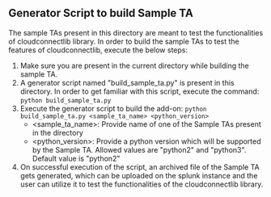 ## Generator Script to build Sample TA
The sample TAs present in this directory are meant to test the functionalities of cloudconnectlib library. In order to build the sample TAs to test the features of cloudconnectlib, execute the below steps:
1. Make sure you are present in the current directory while building the sample TA.
2. A generator script named "build_sample_ta.py" is present in this directory. In order to get familiar with this script, execute the command: `python build_sample_ta.py`
3. Execute the generator script to build the add-on: `python build_sample_ta.py <sample_ta_name> <python_version>`
   - <sample_ta_name>: Provide name of one of the Sample TAs present in the directory
   - <python_version>: Provide a python version which will be supported by the Sample TA. Allowed values are "python2" and "python3". Default value is "python2"
4. On successful execution of the script, an archived file of the Sample TA gets generated, which can be uploaded on the splunk instance and the user can utilize it to test the functionalities of the cloudconnectlib library.
